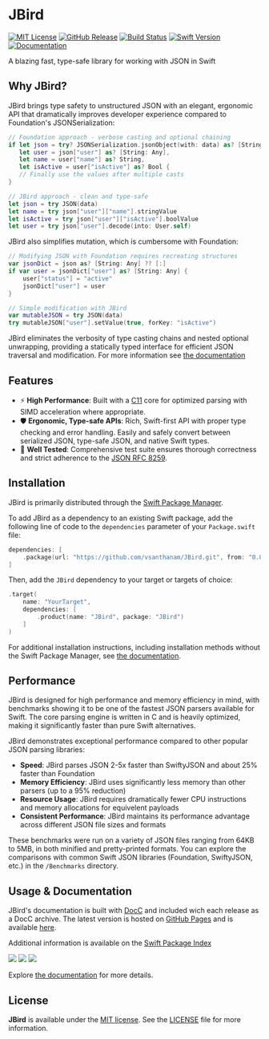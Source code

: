 # JBird

[![MIT License](https://img.shields.io/github/license/vsanthanam/JBird)](https://github.com/vsanthanam/JBird/blob/main/LICENSE)
[![GitHub Release](https://img.shields.io/github/v/release/vsanthanam/JBird?include_prereleases)](https://github.com/vsanthanam/JBird/releases)
[![Build Status](https://img.shields.io/github/check-runs/vsanthanam/JBird/main)](https://github.com/vsanthanam/JBird/actions)
[![Swift Version](https://img.shields.io/badge/swift-6.1-critical)](https://swift.org)
[![Documentation](https://img.shields.io/badge/Documentation-GitHub-8A2BE2)](https://usejbird.com/docs/documentation/jbird)

A blazing fast, type-safe library for working with JSON in Swift

## Why JBird?

JBird brings type safety to unstructured JSON with an elegant, ergonomic API that dramatically improves developer experience compared to Foundation's JSONSerialization:

```swift
// Foundation approach - verbose casting and optional chaining
if let json = try? JSONSerialization.jsonObject(with: data) as? [String: Any],
   let user = json["user"] as? [String: Any],
   let name = user["name"] as? String,
   let isActive = user["isActive"] as? Bool {
   // Finally use the values after multiple casts
}

// JBird approach - clean and type-safe
let json = try JSON(data)
let name = try json["user"]["name"].stringValue
let isActive = try json["user"]["isActive"].boolValue
let user = try json["user"].decode(into: User.self)
```

JBird also simplifies mutation, which is cumbersome with Foundation:

```swift
// Modifying JSON with Foundation requires recreating structures
var jsonDict = json as? [String: Any] ?? [:]
if var user = jsonDict["user"] as? [String: Any] {
    user["status"] = "active" 
    jsonDict["user"] = user
}

// Simple modification with JBird
var mutableJSON = try JSON(data)
try mutableJSON["user"].setValue(true, forKey: "isActive")
```

JBird eliminates the verbosity of type casting chains and nested optional unwrapping, providing a statically typed interface for efficient JSON traversal and modification. For more information see [the documentation](https://www.usejbird.com/docs/documentation/jbird/whyjbird)

## Features

- ⚡️ **High Performance**: Built with a [C11](https://en.wikipedia.org/wiki/C11_(C_standard_revision)) core for optimized parsing with SIMD acceleration where appropriate.
- 🛡️ **Ergonomic, Type-safe APIs**: Rich, Swift-first API with proper type checking and error handling. Easily and safely convert between serialized JSON, type-safe JSON, and native Swift types.
- 🧪 **Well Tested**: Comprehensive test suite ensures thorough correctness and strict adherence to the [JSON RFC 8259](https://datatracker.ietf.org/doc/html/rfc8259).

## Installation

JBird is primarily distributed through the [Swift Package Manager](https://www.swift.org/package-manager/). 

To add JBird as a dependency to an existing Swift package, add the following line of code to the `dependencies` parameter of your `Package.swift` file:

```swift
dependencies: [
    .package(url: "https://github.com/vsanthanam/JBird.git", from: "0.0.0")
]
```

Then, add the `JBird` dependency to your target or targets of choice:

```swift
.target(
    name: "YourTarget",
    dependencies: [
        .product(name: "JBird", package: "JBird")
    ]
)
```

For additional installation instructions, including installation methods without the Swift Package Manager, see [the documentation](https://www.usejbird.com/docs/documentation/jbird/setup).

## Performance

JBird is designed for high performance and memory efficiency in mind, with benchmarks showing it to be one of the fastest JSON parsers available for Swift. The core parsing engine is written in C and is heavily optimized, making it significantly faster than pure Swift alternatives.

JBird demonstrates exceptional performance compared to other popular JSON parsing libraries:

- **Speed**: JBird parses JSON 2-5x faster than SwiftyJSON and about 25% faster than Foundation
- **Memory Efficiency**: JBird uses significantly less memory than other parsers (up to a 95% reduction)
- **Resource Usage**: JBird requires dramatically fewer CPU instructions and memory allocations for equivelent payloads
- **Consistent Performance**: JBird maintains its performance advantage across different JSON file sizes and formats

These benchmarks were run on a variety of JSON files ranging from 64KB to 5MB, in both minified and pretty-printed formats. You can explore the comparisons with common Swift JSON libraries (Foundation, SwiftyJSON, etc.) in the `/Benchmarks` directory.

## Usage & Documentation

JBird's documentation is built with [DocC](https://developer.apple.com/documentation/docc) and included wich each release as a DocC archive. The latest version is hosted on [GitHub Pages](https://pages.github.com) and is available [here](https://usejbird.com/docs/documentation/jbird).

Additional information is available on the [Swift Package Index](https://swiftpackageindex.com/vsanthanam/JBird)

[![](https://img.shields.io/endpoint?url=https%3A%2F%2Fswiftpackageindex.com%2Fapi%2Fpackages%2Fvsanthanam%2FJBird%2Fbadge%3Ftype%3Dswift-versions)](https://swiftpackageindex.com/vsanthanam/JBird)
[![](https://img.shields.io/endpoint?url=https%3A%2F%2Fswiftpackageindex.com%2Fapi%2Fpackages%2Fvsanthanam%2FJBird%2Fbadge%3Ftype%3Dswift-versions)](https://swiftpackageindex.com/vsanthanam/JBird)
[![](https://img.shields.io/endpoint?url=https%3A%2F%2Fswiftpackageindex.com%2Fapi%2Fpackages%2Fvsanthanam%2FJBird%2Fbadge%3Ftype%3Dplatforms)](https://swiftpackageindex.com/vsanthanam/JBird)

Explore [the documentation](https://usejbird.com/docs/documentation/jbird) for more details.

## License

**JBird** is available under the [MIT license](https://en.wikipedia.org/wiki/MIT_License). See the [LICENSE](https://github.com/vsanthanam/JBird/blob/main/LICENSE) file for more information.
